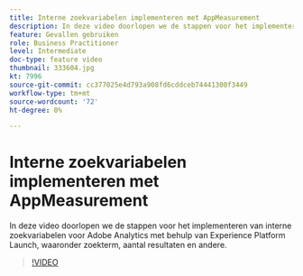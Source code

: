 ```yaml
---
title: Interne zoekvariabelen implementeren met AppMeasurement
description: In deze video doorlopen we de stappen voor het implementeren van interne zoekvariabelen voor Adobe Analytics met behulp van Experience Platform Launch, waaronder zoekterm, aantal resultaten en andere.
feature: Gevallen gebruiken
role: Business Practitioner
level: Intermediate
doc-type: feature video
thumbnail: 333604.jpg
kt: 7996
source-git-commit: cc377025e4d793a908fd6cddceb74441300f3449
workflow-type: tm+mt
source-wordcount: '72'
ht-degree: 0%

---
```



# Interne zoekvariabelen implementeren met AppMeasurement

In deze video doorlopen we de stappen voor het implementeren van interne zoekvariabelen voor Adobe Analytics met behulp van Experience Platform Launch, waaronder zoekterm, aantal resultaten en andere.

>[!VIDEO](https://video.tv.adobe.com/v/333604/?quality=12&learn=on)
